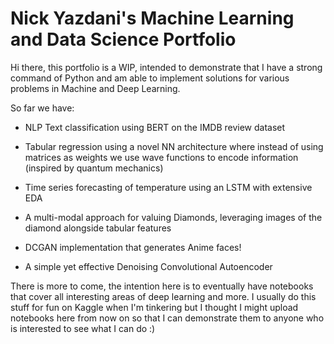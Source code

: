 # Nick Yazdani's Machine Learning and Data Science Portfolio

Hi there, this portfolio is a WIP, intended to demonstrate that I have a strong command of Python and am able to implement solutions for various problems in Machine and Deep Learning.

So far we have:
- NLP Text classification using BERT on the IMDB review dataset

- Tabular regression using a novel NN architecture where instead of using matrices as weights we use wave functions to encode information (inspired by quantum mechanics)

- Time series forecasting of temperature using an LSTM with extensive EDA

- A multi-modal approach for valuing Diamonds, leveraging  images of the diamond alongside tabular features

- DCGAN implementation that generates Anime faces!

- A simple yet effective Denoising Convolutional Autoencoder

There is more to come, the intention here is to eventually have notebooks that cover all interesting areas of deep learning and more. I usually do this stuff for fun on Kaggle when I'm tinkering but I thought I might upload notebooks here from now on so that I can demonstrate them to anyone who is interested to see what I can do :)